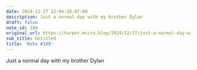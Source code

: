 ```yaml
---
date: 2024-12-27 22:04:20-07:00
description: Just a normal day with my brother Dylan
draft: false
note_id: 189
original_url: https://harper.micro.blog/2024/12/27/just-a-normal-day-with.html
sub_title: Untitled
title: 'Note #189'
---
```


Just a normal day with my brother Dylan